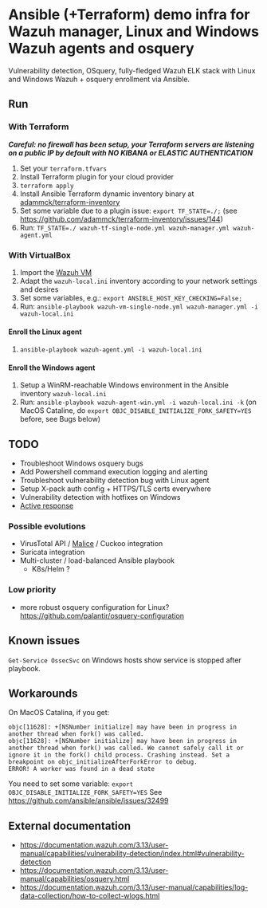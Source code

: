 # Ansible (+Terraform) demo infra for Wazuh manager, Linux and Windows Wazuh agents and osquery

Vulnerability detection, OSquery, fully-fledged Wazuh ELK stack with Linux and Windows Wazuh + osquery enrollment via Ansible.

## Run
### With Terraform

**_Careful: no firewall has been setup, your Terraform servers are listening on a public IP by default with NO KIBANA or ELASTIC AUTHENTICATION_**

1. Set your `terraform.tfvars`
2. Install Terraform plugin for your cloud provider
3. `terraform apply`
4. Install Ansible Terraform dynamic inventory binary at [adammck/terraform-inventory](https://github.com/adammck/terraform-inventory)
5. Set some variable due to a plugin issue: `export TF_STATE=./;` (see https://github.com/adammck/terraform-inventory/issues/144)
5. Run: `TF_STATE=./ wazuh-tf-single-node.yml wazuh-manager.yml wazuh-agent.yml`

### With VirtualBox
1. Import the [Wazuh VM](https://documentation.wazuh.com/3.13/installation-guide/virtual-machine.html)
2. Adapt the `wazuh-local.ini` inventory according to your network settings and desires
3. Set some variables, e.g.: `export ANSIBLE_HOST_KEY_CHECKING=False;`
1. Run: `ansible-playbook wazuh-vm-single-node.yml wazuh-manager.yml -i wazuh-local.ini`

#### Enroll the Linux agent
1. `ansible-playbook wazuh-agent.yml -i wazuh-local.ini`

####  Enroll the Windows agent
1. Setup a WinRM-reachable Windows environment in the Ansible inventory `wazuh-local.ini`
1. Run: `ansible-playbook wazuh-agent-win.yml -i wazuh-local.ini -k`
(on MacOS Cataline, do `export OBJC_DISABLE_INITIALIZE_FORK_SAFETY=YES` before, see Bugs below)


## TODO
* Troubleshoot Windows osquery bugs
* Add Powershell command execution logging and alerting
* Troubleshoot vulnerability detection bug with Linux agent
* Setup X-pack auth config + HTTPS/TLS certs everywhere
* Vulnerability detection with hotfixes on Windows
* [Active response](https://documentation.wazuh.com/3.13/user-manual/capabilities/active-response/how-it-works.html#when-is-an-active-response-triggered)

### Possible evolutions
* VirusTotal API / [Malice](https://github.com/maliceio/malice) / Cuckoo integration
* Suricata integration
* Multi-cluster / load-balanced Ansible playbook
  * K8s/Helm ?

### Low priority
* more robust osquery configuration for Linux? https://github.com/palantir/osquery-configuration

## Known issues
`Get-Service OssecSvc` on Windows hosts show service is stopped after playbook.

## Workarounds
On MacOS Catalina, if you get:
```
objc[11628]: +[NSNumber initialize] may have been in progress in another thread when fork() was called.
objc[11628]: +[NSNumber initialize] may have been in progress in another thread when fork() was called. We cannot safely call it or ignore it in the fork() child process. Crashing instead. Set a breakpoint on objc_initializeAfterForkError to debug.
ERROR! A worker was found in a dead state
```

You need to set some variable: `export OBJC_DISABLE_INITIALIZE_FORK_SAFETY=YES`
See https://github.com/ansible/ansible/issues/32499



## External documentation
- https://documentation.wazuh.com/3.13/user-manual/capabilities/vulnerability-detection/index.html#vulnerability-detection
- https://documentation.wazuh.com/3.13/user-manual/capabilities/osquery.html
- https://documentation.wazuh.com/3.13/user-manual/capabilities/log-data-collection/how-to-collect-wlogs.html